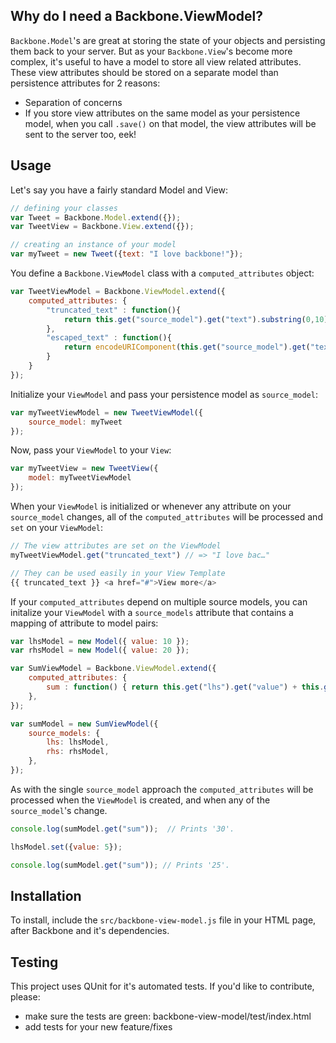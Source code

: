 ## Why do I need a Backbone.ViewModel?

`Backbone.Model`'s are great at storing the state of your objects and persisting them back to your server.  But as your `Backbone.View`'s become more complex, it's useful to have a model to store all view related attributes.  These view attributes should be stored on a separate model than persistence attributes for 2 reasons:

* Separation of concerns
* If you store view attributes on the same model as your persistence model, when you call `.save()` on that model, the view attributes will be sent to the server too, eek!

## Usage

Let's say you have a fairly standard Model and View:

```javascript
// defining your classes
var Tweet = Backbone.Model.extend({});
var TweetView = Backbone.View.extend({});

// creating an instance of your model
var myTweet = new Tweet({text: "I love backbone!"});
```

You define a `Backbone.ViewModel` class with a `computed_attributes` object:

```javascript
var TweetViewModel = Backbone.ViewModel.extend({
	computed_attributes: {
		"truncated_text" : function(){
			return this.get("source_model").get("text").substring(0,10) + "…";
		},
		"escaped_text" : function(){
			return encodeURIComponent(this.get("source_model").get("text"));
		}
	}
});
```

Initialize your `ViewModel` and pass your persistence model as `source_model`:

```javascript
var myTweetViewModel = new TweetViewModel({
	source_model: myTweet
});
```


Now, pass your `ViewModel` to your `View`:

```javascript
var myTweetView = new TweetView({
	model: myTweetViewModel
});
```


When your `ViewModel` is initialized or whenever any attribute on your `source_model` changes, all of the `computed_attributes` will be processed and `set` on your `ViewModel`:


```javascript
// The view attributes are set on the ViewModel
myTweetViewModel.get("truncated_text") // => "I love bac…"

// They can be used easily in your View Template
{{ truncated_text }} <a href="#">View more</a>
```

If your `computed_attributes` depend on multiple source models, you can initalize your `ViewModel` with a `source_models` attribute that contains a mapping of attribute to model pairs:

```javascript
var lhsModel = new Model({ value: 10 });
var rhsModel = new Model({ value: 20 });

var SumViewModel = Backbone.ViewModel.extend({
    computed_attributes: {
        sum : function() { return this.get("lhs").get("value") + this.get("rhs").get("value"); },
    },
});

var sumModel = new SumViewModel({
    source_models: {
        lhs: lhsModel,
        rhs: rhsModel,
    },
});
```

As with the single `source_model` approach the `computed_attributes` will be processed when the `ViewModel` is created, and when any of the `source_model`'s change.

```javascript
console.log(sumModel.get("sum"));  // Prints '30'.

lhsModel.set({value: 5});

console.log(sumModel.get("sum")); // Prints '25'.
```

## Installation

To install, include the `src/backbone-view-model.js` file in your HTML page, after Backbone and it's dependencies.


## Testing

This project uses QUnit for it's automated tests.
If you'd like to contribute, please:
* make sure the tests are green: backbone-view-model/test/index.html
* add tests for your new feature/fixes

